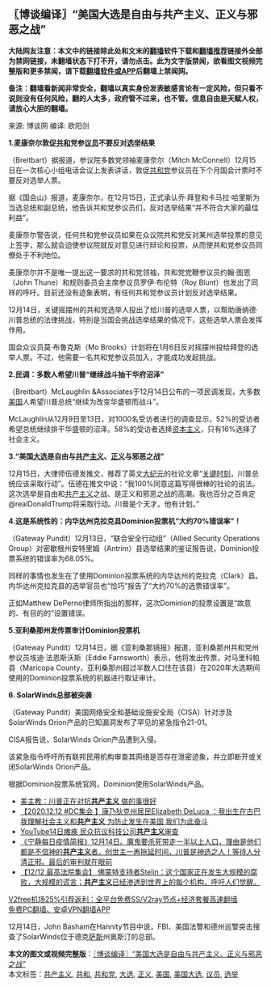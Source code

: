  <h2>〖博谈编译〗“美国大选是自由与共产主义、正义与邪恶之战”</h2> <p class="notice"><b>大陆网友注意：本文中的链接除此处和文末的<a href="https://github.com/bannedbook/fanqiang" >翻墙</a>软件下载和<a href="https://github.com/killgcd/justmysocks/blob/master/README.md">翻墙推荐</a>链接外全部为禁网链接，未翻墙状态下打不开，请勿点击。此为文字版禁闻，欲看图文视频完整版和更多禁闻，请下载<a href="https://github.com/bannedbook/fanqiang">翻墙软件或APP</a>后翻墙上禁闻网。</p><p>备注：翻墙看新闻非常安全，翻墙以真实身份发表敏感言论有一定风险，但只看不说则没有任何风险，翻的人太多，政府管不过来，也不管。信息自由是天赋人权，请放心大胆的翻墙。</b></p>  <div class="entry"> <p>来源:&nbsp;博谈网                      编译:&nbsp;欧阳剑                           </p> <p></p> <p><strong>1.麦康奈尔敦促<a href="https://www.bannedbook.org/bnews/tag/%E5%85%B1%E5%92%8C/" class="st_tag internal_tag" rel="tag" title="标签 共和 下的日志">共和</a>党参<a href="https://www.bannedbook.org/bnews/tag/%e8%ae%ae%e5%91%98/" class="st_tag internal_tag" rel="tag" title="标签 议员 下的日志">议员</a>不要反对<a href="https://www.bannedbook.org/bnews/tag/%e9%80%89%e4%b8%be/" class="st_tag internal_tag" rel="tag" title="标签 选举 下的日志">选举</a>结果</strong></p> <p>（Breitbart）据报道，参议院多数党领袖麦康奈尔（Mitch McConnell）12月15日在一次核心小组电话会议上发表讲话，敦促<a href="https://www.bannedbook.org/bnews/tag/%e5%85%b1%e5%92%8c%e5%85%9a/" class="st_tag internal_tag" rel="tag" title="标签 共和党 下的日志">共和党</a>参议员在下个月国会计票时不要反对选举人票。</p> <p>据《国会山》报道，麦康奈尔，在12月15日，正式承认乔·拜登和卡马拉·哈里斯为当选总统和副总统，他告诉共和党参议员们，反对选举结果“并不符合大家的最佳利益”。</p> <p>麦康奈尔警告说，任何共和党参议员如果在众议院共和党反对某州选举投票的意见上签字，那么就会迫使参议院就反对意见进行辩论和投票，从而使共和党参议员同僚处于不利地位。</p> <p>麦康奈尔并不是唯一提出这一要求的共和党领袖，共和党党鞭参议员约翰·图恩（John Thune）和规则委员会主席参议员罗伊·布伦特（Roy Blunt）也发出了同样的呼吁。目前还没有迹象表明，有任何共和党参议员计划反对选举结果。</p>  <p>12月14日，关键摇摆州的共和党选举人投出了给川普的选举人票，以帮助唐纳德·川普总统的法律挑战，特别是当国会挑战选举结果的情况下，这些选举人票会发挥作用。</p> <p>国会众议员莫·布鲁克斯（Mo Brooks）计划将在1月6日反对摇摆州投给拜登的选举人票。不过，他需要一名共和党参议员加入，才能成功发起挑战。</p> <p></p> <p><strong>2.民调：多数人希望川普“继续战斗抽干华府沼泽”</strong></p> <p>（Breitbart）McLaughlin &amp;Associates于12月14日公布的一项民调发现，大多数<a href="https://www.bannedbook.org/bnews/tag/%e7%be%8e%e5%9b%bd/" class="st_tag internal_tag" rel="tag" title="标签 美国 下的日志">美国</a>人希望川普总统“继续为改变华盛顿而战斗”。</p> <p>McLaughlin从12月9日至13日，对1000名受访者进行的调查显示，52%的受访者希望总统继续排干华盛顿的沼泽。58%的受访者选择<span class='wp_keywordlink'><a href="https://www.bannedbook.org/forum2/topic920.html" title="资本主义与自由" target="_blank">资本主义</a></span>，只有16%选择了社会主义。</p> <p></p>  <p><strong>3.“美国<a href="https://www.bannedbook.org/bnews/tag/%e5%a4%a7%e9%80%89/" class="st_tag internal_tag" rel="tag" title="标签 大选 下的日志">大选</a>是自由与<span class='wp_keywordlink'><a href="https://www.bannedbook.org/forum2/topic6177.html" title="《共产主义的终极目的》" target="_blank">共产主义</a></span>、<a href="https://www.bannedbook.org/bnews/tag/%E6%AD%A3%E4%B9%89/" class="st_tag internal_tag" rel="tag" title="标签 正义 下的日志">正义</a>与邪恶之战”</strong></p> <p>12月15日，大律师伍德发推文，推荐了英文<span class='wp_keywordlink_affiliate'><a href="http://www.epochtimes.com/" title="大纪元" target="_blank">大纪元</a></span>的社论文章“<span class='wp_keywordlink'><a href="https://www.bannedbook.org/forum2/topic151.html" title="关键时刻：李鹏日记" target="_blank">关键时刻</a></span>，川普总统应该采取行动”。伍德在推文中说：“我100%同意这篇写得很棒的社论的说法。这次选举是自由和<a href="https://www.bannedbook.org/bnews/tag/%e5%85%b1%e4%ba%a7%e4%b8%bb%e4%b9%89/" class="st_tag internal_tag" rel="tag" title="标签 共产主义 下的日志">共产主义</a>之战、是正义和邪恶之战的高潮。我也百分之百肯定@realDonaldTrump将采取行动。川普是个天才。他有计划。”</p> <p></p> <p><strong>4.这是系统性的：内华达州克拉克县Dominion投票机“大约70%错误率”！</strong></p> <p>（Gateway Pundit）12月13日，“联合安全行动组”（Allied Security Operations Group）对密歇根州安特里姆（Antrim）县选举结果的鉴证报告说，Dominion投票系统的错误率为68.05%。</p> <p>同样的事情也发生在了使用Dominion投票系统的内华达州的克拉克（Clark）县。内华达州克拉克县的选举官员也“恰巧”报告了“大约70%的选票错误率”。</p> <p>正如Matthew DePerno律师所指出的那样，这次Dominion的投票设置是“故意的、有目的的”设置错误。</p>  <p></p> <p><strong>5.亚利桑那州发传票审计Dominion投票机</strong></p> <p>（Gateway Pundit）12月14日，据《亚利桑那镜报》报道，亚利桑那州共和党州参议员埃迪·法恩斯沃斯（Eddie Farnsworth）表示，他将发出传票，对马里科帕县（Maricopa County，亚利桑那州超过半数人口住在该县）在2020年大选期间使用的Dominion投票系统的机器进行取证审计。</p> <p></p> <p><strong>6. SolarWinds总部被突袭</strong></p> <p>（Gateway Pundit）美国网络安全和基础设施安全局（CISA）针对涉及SolarWinds Orion产品的已知漏洞发布了罕见的紧急指令21-01。</p> <p>CISA报告说，SolarWinds Orion产品遭到入侵。</p>  <p>该紧急指令呼吁所有联邦民用机构审查其网络是否存在泄密迹象，并立即断开或关闭SolarWinds Orion产品。</p> <p>根据Dominion投票系统官网，Dominion使用SolarWinds产品。</p> <ul class='op-related-articles' title='相关阅读'> <li><a href='https://www.bannedbook.org/bnews/cbnews/20201216/1448474.html' target='_blank'>美主教：川普正在对抗<b>共产主义</b> 做的事很好</a></li> <li><a href='https://www.bannedbook.org/bnews/bannedvideo/20201216/1448464.html' target='_blank'>【2020.12.12 #DC集会 】康乃狄克州居民Elizabeth DeLuca ：我出生在古巴  我理解社会主义和<b>共产主义</b>  为防止发生在美国 我们为此奋斗</a></li> <li><a href='https://www.bannedbook.org/bnews/taiwannews/20201215/1448129.html' target='_blank'>YouTube14日瘫痪 民众抗议科技公司<b>共产主义</b>审查</a></li> <li><a href='https://www.bannedbook.org/bnews/bannedvideo/20201215/1448109.html' target='_blank'>《宁静每日疫情简报》12月14日。魔鬼要杀死带走一半以上人口，理由是他们都是不信神的<b>共产主义</b>者。创世主一再拖延时间，川普是神选之人！等待人分清正邪。最后的审判就在眼前</a></li> <li><a href='https://www.bannedbook.org/bnews/bannedvideo/20201215/1448024.html' target='_blank'>【12/12  最高法院集会】 佛蒙特支持者Stelin：这个国家正在发生大规模的腐败，大规模的谎言；<b>共产主义</b>已经渗透到世界上的每个机构，呼吁人们觉醒。</a></li> </ul> <p class="texttj"> <a href="https://github.com/bannedbook/fanqiang/wiki/V2ray%E6%9C%BA%E5%9C%BA" target="_blank">V2free机场25%引荐返利：全平台免费SS/V2ray节点+经济套餐高速翻墙</a><br/> <a href="https://github.com/bannedbook/fanqiang/wiki/%E7%A6%81%E9%97%BB%E7%BD%91%E5%AE%89%E5%8D%93%E7%BF%BB%E5%A2%99%E6%96%B0%E9%97%BBAPP" target="_blank">免费PC翻墙、安卓VPN翻墙APP</a></p><p>12月14日，John Basham在Hannity节目中说，FBI、美国法警和德州巡警突击搜查了SolarWinds位于德克<span class='wp_keywordlink'><a href="https://www.bannedbook.org/forum5/topic42.html" title="萨斯、诚信与自救" target="_blank">萨斯</a></span>州奥斯汀的总部。</p><a name='sharetosocial'></a>       <div><b>本文的图文或视频完整版</b>：<a href='https://www.bannedbook.org/bnews/cbnews/20201216/1448612.html'>〖博谈编译〗“美国大选是自由与共产主义、正义与邪恶之战”</a></div>  </div><!--END ENTRY--> <div class="postfooter"> <div>本文标签：<a href="https://www.bannedbook.org/bnews/tag/%e5%85%b1%e4%ba%a7%e4%b8%bb%e4%b9%89/" rel="tag">共产主义</a>, <a href="https://www.bannedbook.org/bnews/tag/%E5%85%B1%E5%92%8C/" rel="tag">共和</a>, <a href="https://www.bannedbook.org/bnews/tag/%e5%85%b1%e5%92%8c%e5%85%9a/" rel="tag">共和党</a>, <a href="https://www.bannedbook.org/bnews/tag/%e5%a4%a7%e9%80%89/" rel="tag">大选</a>, <a href="https://www.bannedbook.org/bnews/tag/%E6%AD%A3%E4%B9%89/" rel="tag">正义</a>, <a href="https://www.bannedbook.org/bnews/tag/%e7%be%8e%e5%9b%bd/" rel="tag">美国</a>, <a href="https://www.bannedbook.org/bnews/tag/%e7%be%8e%e5%9b%bd%e5%a4%a7%e9%80%89/" rel="tag">美国大选</a>, <a href="https://www.bannedbook.org/bnews/tag/%e8%ae%ae%e5%91%98/" rel="tag">议员</a>, <a href="https://www.bannedbook.org/bnews/tag/%e9%80%89%e4%b8%be/" rel="tag">选举</a></div>  </div><!--END POSTFOOTER--> 